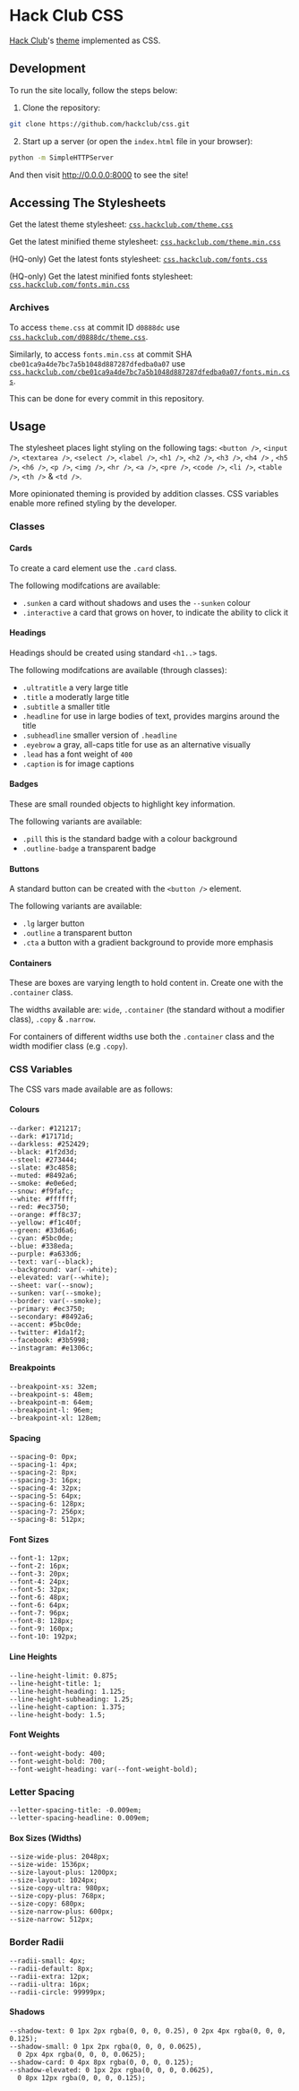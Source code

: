 # Hack Club CSS

[Hack Club](https://hackclub.com/)'s [theme](https://theme.hackclub.com) implemented as CSS.

## Development

To run the site locally, follow the steps below:

1. Clone the repository:
```sh
git clone https://github.com/hackclub/css.git
```

2. Start up a server (or open the `index.html` file in your browser):

```sh
python -m SimpleHTTPServer
```

And then visit http://0.0.0.0:8000 to see the site!

## Accessing The Stylesheets

Get the latest theme stylesheet: [`css.hackclub.com/theme.css`](https://css.hackclub.com/theme.css)

Get the latest minified theme stylesheet: [`css.hackclub.com/theme.min.css`](https://css.hackclub.com/theme.min.css)

(HQ-only) Get the latest fonts stylesheet: [`css.hackclub.com/fonts.css`](https://css.hackclub.com/fonts.css)

(HQ-only) Get the latest minified fonts stylesheet: [`css.hackclub.com/fonts.min.css`](https://css.hackclub.com/fonts.min.css)

### Archives

To access `theme.css` at commit ID `d0888dc` use [`css.hackclub.com/d0888dc/theme.css`](https://css.hackclub.com/d0888dc/theme.css).

Similarly, to access `fonts.min.css` at commit SHA `cbe01ca9a4de7bc7a5b1048d887287dfedba0a07` use [`css.hackclub.com/cbe01ca9a4de7bc7a5b1048d887287dfedba0a07/fonts.min.css`](https://css.hackclub.com/cbe01ca9a4de7bc7a5b1048d887287dfedba0a07/fonts.min.css).

This can be done for every commit in this repository.

## Usage

The stylesheet places light styling on the following tags: `<button />`, `<input />`, `<textarea />`, `<select />`, `<label />`, `<h1 />`, `<h2 />`, `<h3 />`, `<h4 />` , `<h5 />`, `<h6 />`, `<p />`, `<img />`, `<hr />`, `<a />`, `<pre />`, `<code />`, `<li />`, `<table />`, `<th />` & `<td />`.

More opinionated theming is provided by addition classes. CSS variables enable more refined styling by the developer.

### Classes

#### Cards

To create a card element use the `.card` class.

The following modifcations are available:

- `.sunken` a card without shadows and uses the `--sunken` colour
- `.interactive` a card that grows on hover, to indicate the ability to click it

#### Headings

Headings should be created using standard `<h1..>` tags.

The following modifcations are available (through classes):

- `.ultratitle` a very large title
- `.title` a moderatly large title
- `.subtitle` a smaller title
- `.headline` for use in large bodies of text, provides margins around the title
- `.subheadline` smaller version of `.headline`
- `.eyebrow` a gray, all-caps title for use as an alternative visually
- `.lead` has a font weight of `400`
- `.caption` is for image captions

#### Badges

These are small rounded objects to highlight key information.

The following variants are available:

- `.pill` this is the standard badge with a colour background
- `.outline-badge` a transparent badge

#### Buttons

A standard button can be created with the `<button />` element.

The following variants are available:

- `.lg` larger button
- `.outline` a transparent button
- `.cta` a button with a gradient background to provide more emphasis

#### Containers

These are boxes are varying length to hold content in. Create one with the `.container` class.

The widths available are: `wide`, `.container` (the standard without a modifier class), `.copy` & `.narrow`.

For containers of different widths use both the `.container` class and the width modifier class (e.g `.copy`).

### CSS Variables

The CSS vars made available are as follows:

#### Colours

```
--darker: #121217;
--dark: #17171d;
--darkless: #252429;
--black: #1f2d3d;
--steel: #273444;
--slate: #3c4858;
--muted: #8492a6;
--smoke: #e0e6ed;
--snow: #f9fafc;
--white: #ffffff;
--red: #ec3750;
--orange: #ff8c37;
--yellow: #f1c40f;
--green: #33d6a6;
--cyan: #5bc0de;
--blue: #338eda;
--purple: #a633d6;
--text: var(--black);
--background: var(--white);
--elevated: var(--white);
--sheet: var(--snow);
--sunken: var(--smoke);
--border: var(--smoke);
--primary: #ec3750;
--secondary: #8492a6;
--accent: #5bc0de;
--twitter: #1da1f2;
--facebook: #3b5998;
--instagram: #e1306c;
```

#### Breakpoints

```
--breakpoint-xs: 32em;
--breakpoint-s: 48em;
--breakpoint-m: 64em;
--breakpoint-l: 96em;
--breakpoint-xl: 128em;
```

#### Spacing

```
--spacing-0: 0px;
--spacing-1: 4px;
--spacing-2: 8px;
--spacing-3: 16px;
--spacing-4: 32px;
--spacing-5: 64px;
--spacing-6: 128px;
--spacing-7: 256px;
--spacing-8: 512px;
```

#### Font Sizes

```
--font-1: 12px;
--font-2: 16px;
--font-3: 20px;
--font-4: 24px;
--font-5: 32px;
--font-6: 48px;
--font-6: 64px;
--font-7: 96px;
--font-8: 128px;
--font-9: 160px;
--font-10: 192px;
```

#### Line Heights

```
--line-height-limit: 0.875;
--line-height-title: 1;
--line-height-heading: 1.125;
--line-height-subheading: 1.25;
--line-height-caption: 1.375;
--line-height-body: 1.5;
```

#### Font Weights

```
--font-weight-body: 400;
--font-weight-bold: 700;
--font-weight-heading: var(--font-weight-bold);
```

### Letter Spacing

```
--letter-spacing-title: -0.009em;
--letter-spacing-headline: 0.009em;
```

#### Box Sizes (Widths)

```
--size-wide-plus: 2048px;
--size-wide: 1536px;
--size-layout-plus: 1200px;
--size-layout: 1024px;
--size-copy-ultra: 980px;
--size-copy-plus: 768px;
--size-copy: 680px;
--size-narrow-plus: 600px;
--size-narrow: 512px;
```

### Border Radii

```
--radii-small: 4px;
--radii-default: 8px;
--radii-extra: 12px;
--radii-ultra: 16px;
--radii-circle: 99999px;
```

#### Shadows

```
--shadow-text: 0 1px 2px rgba(0, 0, 0, 0.25), 0 2px 4px rgba(0, 0, 0, 0.125);
--shadow-small: 0 1px 2px rgba(0, 0, 0, 0.0625),
  0 2px 4px rgba(0, 0, 0, 0.0625);
--shadow-card: 0 4px 8px rgba(0, 0, 0, 0.125);
--shadow-elevated: 0 1px 2px rgba(0, 0, 0, 0.0625),
  0 8px 12px rgba(0, 0, 0, 0.125);
```
